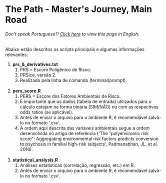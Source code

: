 # The Path - Master's Journey, Main Road

<h6> Don't speak Portuguese?! <a href = "https://github.com/gosvnavarro/The_Path_Masters_Journey/blob/main/main_road/README-en.md">Click here</a> to view this page in English.</h6>

Abaixo estão descritos os scripts principais e algumas informações relevantes:
<br>
<ol>
    <li><b>prs_&_derivatives.txt</b>
    <ol>
        <li>PRS = Escore Poligênico de Risco.</li>
        <li>PRSice, versão 2.</li>
        <li>Realizado pela linha de comando (terminal/prompt).</li>
    </ol>
    </li>
				<br>
    <li><b>pers_score.R</b>
				<ol>
        <li>PERS = Escore dos Fatores Ambientais de Risco.</li>
        <li>É importante que os dados (tabela de entrada) utilizados para o cálculo estejam na forma binária (SIM/NÃO) ou com as respectivas odds ratios (se aplicável).</li>
        <li>Antes de enviar o arquivo para o ambiente R, é recomendável salvá-lo no formato ‘.csv’.</li>
								<li>A ordem aqui descrita das variáveis ambientais segue a ordem desenvolvida no artigo de referência ('The "polyenviromic risk score": Aggregating environmental risk factors predicts conversion to psychosis in familial high-risk subjects', Padmanabhan, JL, et al. 2016).</li>
    </ol>
				</li>
				<br>
    <li><b>statistical_analysis.R</b>
    <ol>
        <li>Análises estatísticas (correlação, regressão, etc.) em R.</li>
        <li>Antes de enviar o arquivo para o ambiente R, é recomendável salvá-lo no formato ‘.csv’.</li>
    </ol>
    </li>
</ol>
